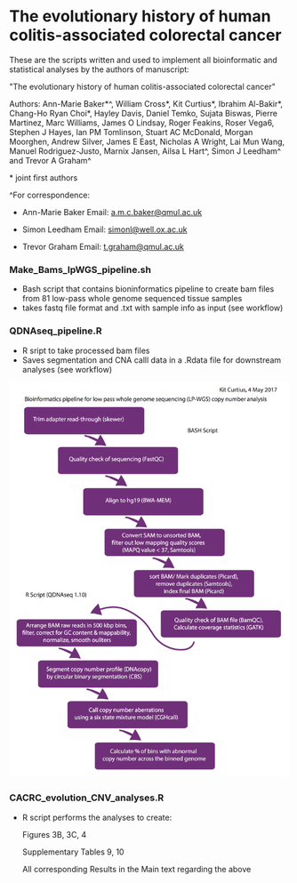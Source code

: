 # The evolutionary history of human colitis-associated colorectal cancer

These are the scripts written and used to implement all bioinformatic and statistical analyses by the authors of manuscript:

"The evolutionary history of human colitis-associated colorectal cancer"

Authors: Ann-Marie Baker*^, William Cross*, Kit Curtius*, Ibrahim Al-Bakir*, Chang-Ho Ryan Choi*, Hayley Davis, Daniel Temko, Sujata Biswas, Pierre Martinez, Marc Williams, James O Lindsay, Roger Feakins, Roser Vega6, Stephen J Hayes, Ian PM Tomlinson, Stuart AC McDonald, Morgan Moorghen, Andrew Silver, James E East, Nicholas A Wright, Lai Mun Wang, Manuel Rodriguez-Justo, Marnix Jansen, Ailsa L Hart^, Simon J Leedham^ and Trevor A Graham^

\* joint first authors

^For correspondence:
- Ann-Marie Baker
Email: a.m.c.baker@qmul.ac.uk

- Simon Leedham
Email: simonl@well.ox.ac.uk

- Trevor Graham
Email: t.graham@qmul.ac.uk

### Make_Bams_lpWGS_pipeline.sh
- Bash script that contains bioninformatics pipeline to create bam files from 81 low-pass whole genome sequenced tissue samples
- takes fastq file format and .txt with sample info as input (see workflow)


### QDNAseq_pipeline.R
- R sript to take processed bam files
- Saves segmentation and CNA calll data in a .Rdata file for downstream analyses (see workflow)
  
 ![plot](LPWGS_workflow.png)
  
### CACRC_evolution_CNV_analyses.R
-  R script performs the analyses to create:
						
	Figures 3B, 3C, 4 		
											
	Supplementary Tables 9, 10 		
									
  	All corresponding Results in the Main text regarding the above	


    
